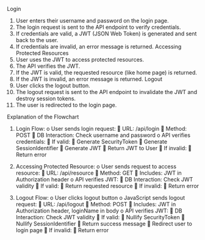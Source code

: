 Login
1.	User enters their username and password on the login page.
2.	The login request is sent to the API endpoint to verify credentials.
3.	If credentials are valid, a JWT (JSON Web Token) is generated and sent back to the user.
4.	If credentials are invalid, an error message is returned.
Accessing Protected Resources
1.	User uses the JWT to access protected resources.
2.	The API verifies the JWT.
3.	If the JWT is valid, the requested resource (like home page) is returned.
4.	If the JWT is invalid, an error message is returned.
Logout
1.	User clicks the logout button.
2.	The logout request is sent to the API endpoint to invalidate the JWT and destroy session tokens.
3.	The user is redirected to the login page.
 

Explanation of the Flowchart
1.	Login Flow:
o	User sends login request:
	URL: /api/login
	Method: POST
	DB Interaction: Check username and password
o	API verifies credentials:
	If valid:
	Generate SecurityToken
	Generate SessionIdentifier
	Generate JWT
	Return JWT to User
	If invalid:
	Return error

2.	Accessing Protected Resource:
o	User sends request to access resource:
	URL: /api/resource
	Method: GET
	Includes: JWT in Authorization header
o	API verifies JWT:
	DB Interaction: Check JWT validity
	If valid:
	Return requested resource
	If invalid:
	Return error

3.	Logout Flow:
o	User clicks logout button
o	JavaScript sends logout request:
	URL: /api/logout
	Method: POST
	Includes: JWT in Authorization header, loginName in body
o	API verifies JWT:
	DB Interaction: Check JWT validity
	If valid:
	Nullify SecurityToken
	Nullify SessionIdentifier
	Return success message
	Redirect user to login page
	If invalid:
	Return error
